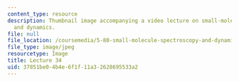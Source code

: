 ```yaml
---
content_type: resource
description: Thumbnail image accompanying a video lecture on small-molecule spectroscopy
  and dynamics.
file: null
file_location: /coursemedia/5-80-small-molecule-spectroscopy-and-dynamics-fall-2008/37851be04b4e6f1f11a32628695533a2_mit5_80f08lec34_th.jpg
file_type: image/jpeg
resourcetype: Image
title: Lecture 34
uid: 37851be0-4b4e-6f1f-11a3-2628695533a2
---
```

